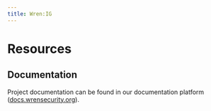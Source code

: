 ```yaml
---
title: Wren:IG
---
```



# Resources

## Documentation

Project documentation can be found in our documentation platform ([docs.wrensecurity.org](https://docs.wrensecurity.org/wrenig/latest/index.html)).
